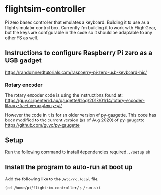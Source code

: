 # flightsim-controller
Pi zero based controller that emulates a keyboard.  Building it to use as a flight simulator control box.  Currently I'm building it to work with FlightGear, but the keys are configurable in the code so it should be adaptable to any other FS as well.

## Instructions to configure Raspberry Pi zero as a USB gadget
https://randomnerdtutorials.com/raspberry-pi-zero-usb-keyboard-hid/

### Rotary encoder
The rotary encoder code is using the instructions found at:
https://guy.carpenter.id.au/gaugette/blog/2013/01/14/rotary-encoder-library-for-the-raspberry-pi/

However the code in it is for an older version of py-gaugette.  This code has been modified to the current version (as of Aug 2020) of py-gaugette.
https://github.com/guyc/py-gaugette

## Setup
Run the following command to install dependencies required.
```./setup.sh```

## Install the program to auto-run at boot up
Add the following like to the `/etc/rc.local` file.

```(cd /home/pi/flightsim-controller/;./run.sh)```

